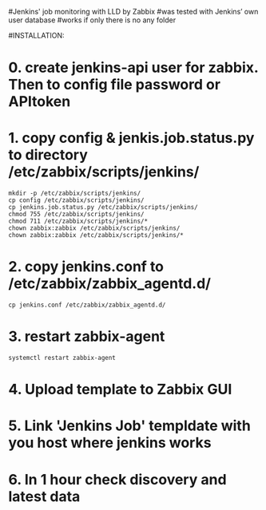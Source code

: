 #Jenkins' job monitoring with LLD by Zabbix
#was tested with Jenkins’ own user database
#works if only there is no any folder

#INSTALLATION:

# 0.  create jenkins-api user for zabbix. Then to config file password or APItoken

# 1.  copy config & jenkis.job.status.py to directory /etc/zabbix/scripts/jenkins/

```
mkdir -p /etc/zabbix/scripts/jenkins/
cp config /etc/zabbix/scripts/jenkins/
cp jenkins.job.status.py /etc/zabbix/scripts/jenkins/
chmod 755 /etc/zabbix/scripts/jenkins/
chmod 711 /etc/zabbix/scripts/jenkins/*
chown zabbix:zabbix /etc/zabbix/scripts/jenkins/
chown zabbix:zabbix /etc/zabbix/scripts/jenkins/*
```

# 2.  copy jenkins.conf to /etc/zabbix/zabbix_agentd.d/

```
cp jenkins.conf /etc/zabbix/zabbix_agentd.d/
```

# 3.  restart zabbix-agent

```
systemctl restart zabbix-agent
```

# 4.  Upload template to Zabbix GUI
# 5.  Link 'Jenkins Job' templdate with you host where jenkins works
# 6.  In 1 hour check discovery and latest data
